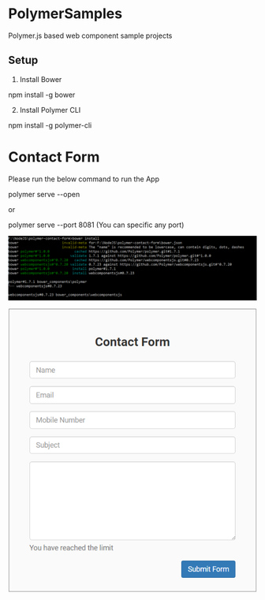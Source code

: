 # PolymerSamples

Polymer.js based web component sample projects

## Setup

1) Install Bower 

npm install -g bower

2) Install Polymer CLI

npm install -g polymer-cli

# Contact Form

Please run the below command to run the App

polymer serve --open

or

polymer serve --port 8081 (You can specific any port)

![text](https://github.com/ranjancse26/PolymerSamples/blob/master/polymer-contact-form/BowerInstall.png)

![text](https://github.com/ranjancse26/PolymerSamples/blob/master/polymer-contact-form/PolymerContactForm.png)
